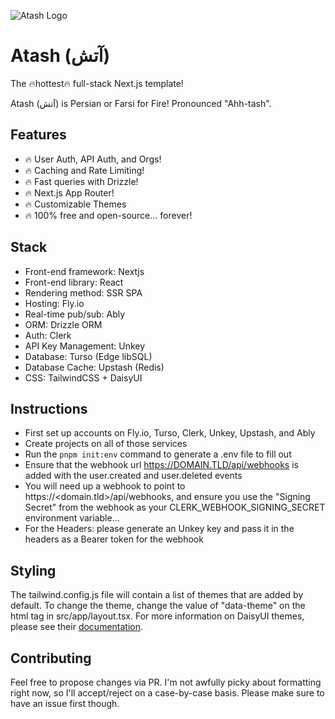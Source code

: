 ![Atash Logo](https://github.com/atridadl/Atash/assets/88056492/620d2d1a-1862-42ce-bbe3-75fb640abbf2)

# Atash (آتش)

The 🔥hottest🔥 full-stack Next.js template!

Atash (آتش) is Persian or Farsi for Fire! Pronounced "Ahh-tash".

## Features

- 🔥 User Auth, API Auth, and Orgs!
- 🔥 Caching and Rate Limiting!
- 🔥 Fast queries with Drizzle!
- 🔥 Next.js App Router!
- 🔥 Customizable Themes
- 🔥 100% free and open-source... forever!

## Stack

- Front-end framework: Nextjs
- Front-end library: React
- Rendering method: SSR SPA
- Hosting: Fly.io
- Real-time pub/sub: Ably
- ORM: Drizzle ORM
- Auth: Clerk
- API Key Management: Unkey
- Database: Turso (Edge libSQL)
- Database Cache: Upstash (Redis)
- CSS: TailwindCSS + DaisyUI

## Instructions

- First set up accounts on Fly.io, Turso, Clerk, Unkey, Upstash, and Ably
- Create projects on all of those services
- Run the `pnpm init:env` command to generate a .env file to fill out
- Ensure that the webhook url https://DOMAIN.TLD/api/webhooks is added with the user.created and user.deleted events
- You will need up a webhook to point to https://<domain.tld>/api/webhooks, and ensure you use the "Signing Secret" from the webhook as your CLERK_WEBHOOK_SIGNING_SECRET environment variable...
- For the Headers: please generate an Unkey key and pass it in the headers as a Bearer token for the webhook

## Styling

The tailwind.config.js file will contain a list of themes that are added by default. To change the theme, change the value of "data-theme" on the html tag in src/app/layout.tsx. For more information on DaisyUI themes, please see their [documentation](https://daisyui.com/docs/themes/).

## Contributing

Feel free to propose changes via PR. I'm not awfully picky about formatting right now, so I'll accept/reject on a case-by-case basis. Please make sure to have an issue first though.
